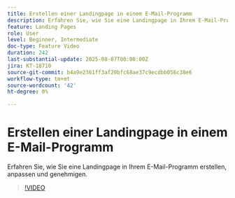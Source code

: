 ```yaml
---
title: Erstellen einer Landingpage in einem E-Mail-Programm
description: Erfahren Sie, wie Sie eine Landingpage in Ihrem E-Mail-Programm erstellen, anpassen und genehmigen.
feature: Landing Pages
role: User
level: Beginner, Intermediate
doc-type: Feature Video
duration: 242
last-substantial-update: 2025-08-07T00:00:00Z
jira: KT-18710
source-git-commit: b4a9e2361ff3af20bfc68ae37c9ecdbb056c38e6
workflow-type: tm+mt
source-wordcount: '42'
ht-degree: 0%

---
```



# Erstellen einer Landingpage in einem E-Mail-Programm

Erfahren Sie, wie Sie eine Landingpage in Ihrem E-Mail-Programm erstellen, anpassen und genehmigen.

>[!VIDEO](https://video.tv.adobe.com/v/3470631/?learn=on&enablevpops)
